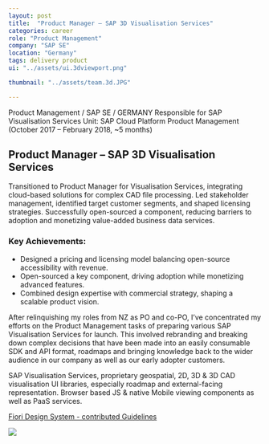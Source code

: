 ```yaml
---
layout: post
title:  "Product Manager – SAP 3D Visualisation Services"
categories: career
role: "Product Management"
company: "SAP SE"
location: "Germany"
tags: delivery product
ui: "../assets/ui.3dviewport.png"

thumbnail: "../assets/team.3d.JPG"

---
```

Product Management / SAP SE / GERMANY
Responsible for SAP Visualisation Services
Unit: SAP Cloud Platform Product Management (October  2017 – February 2018, ~5 months)
<!--more-->
## Product Manager – SAP 3D Visualisation Services
Transitioned to Product Manager for Visualisation Services, integrating cloud-based solutions for complex CAD file processing. Led stakeholder management, identified target customer segments, and shaped licensing strategies. Successfully open-sourced a component, reducing barriers to adoption and monetizing value-added business data services.

### Key Achievements:

* Designed a pricing and licensing model balancing open-source accessibility with revenue.
* Open-sourced a key component, driving adoption while monetizing advanced features.
* Combined design expertise with commercial strategy, shaping a scalable product vision.

After relinquishing my roles from NZ as PO and co-PO, I’ve concentrated my efforts on the Product Management tasks of preparing various SAP Visualisation Services for launch. This involved rebranding and breaking down complex decisions that have been made into an easily consumable SDK and API format, roadmaps and bringing knowledge back to the wider audience in our company as well as our early adopter customers. 

SAP Visualisation Services, proprietary geospatial, 2D, 3D & 3D CAD visualisation UI libraries, especially roadmap and external-facing representation. Browser based JS & native Mobile viewing components as well as PaaS services.

[Fiori Design System - contributed Guidelines](https://experience.sap.com/fiori-design-web/3d-viewport/)

![](../../../../assets/3dpm.victor.jpg)